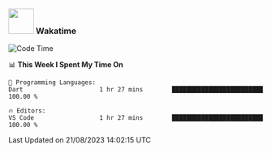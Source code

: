 ### <img src="https://media.giphy.com/media/VgCDAzcKvsR6OM0uWg/giphy.gif" width="50"> Wakatime

  <!--START_SECTION:waka-->
![Code Time](http://img.shields.io/badge/Code%20Time-1%2C431%20hrs%2013%20mins-blue)

📊 **This Week I Spent My Time On** 

```text
💬 Programming Languages: 
Dart                     1 hr 27 mins        █████████████████████████   100.00 % 

🔥 Editors: 
VS Code                  1 hr 27 mins        █████████████████████████   100.00 % 
```


 Last Updated on 21/08/2023 14:02:15 UTC
<!--END_SECTION:waka-->
